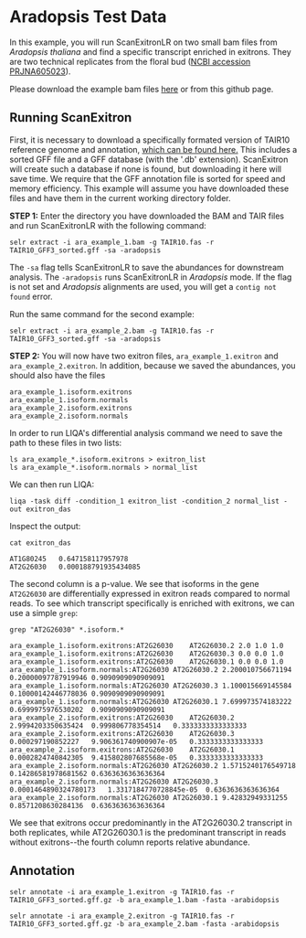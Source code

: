# Aradopsis Test Data

In this example, you will run ScanExitronLR on two small bam files from _Aradopsis thaliana_ and find a specific transcript enriched in exitrons. They are two technical replicates from the floral bud ([NCBI accession PRJNA605023](https://www.ncbi.nlm.nih.gov/bioproject?LinkName=biosample_bioproject&from_uid=14008366)). 

Please download the example bam files [here](https://drive.google.com/drive/folders/1JHY2dqf6O5QgOAJpALhBh2iAquf3EY7O?usp=sharing) or from this github page.

## Running ScanExitron

First, it is necessary to download a specifically formated version of TAIR10 reference genome and annotation, [which can be found here.](https://drive.google.com/drive/folders/1FNZ5HRJOvGeiMxMObXBPgTGC2E0l3yeE?usp=sharing) This includes a sorted GFF file and a GFF database (with the '.db' extension).  ScanExitron will create such a database if none is found, but downloading it here will save time. We require that the GFF annotation file is sorted for speed and memory efficiency. This example will assume you have downloaded these files and have them in the current working directory folder.

**STEP 1:** Enter the directory you have downloaded the BAM and TAIR files and run ScanExitronLR with the following command:

    selr extract -i ara_example_1.bam -g TAIR10.fas -r TAIR10_GFF3_sorted.gff -sa -aradopsis

The `-sa` flag tells ScanExitronLR to save the abundances for downstream analysis.  The `-aradopsis` runs ScanExitronLR in *Aradopsis* mode. If the flag is not set and *Aradopsis* alignments are used, you will get a `contig not found` error.

Run the same command for the second example:

    selr extract -i ara_example_2.bam -g TAIR10.fas -r TAIR10_GFF3_sorted.gff -sa -aradopsis

**STEP 2:** You will now have two exitron files, `ara_example_1.exitron` and  `ara_example_2.exitron`. In addition, because we saved the abundances, you should also have the files

    ara_example_1.isoform.exitrons
    ara_example_1.isoform.normals
    ara_example_2.isoform.exitrons
    ara_example_2.isoform.normals

In order to run LIQA's differential analysis command we need to save the path to these files in two lists:

    ls ara_example_*.isoform.exitrons > exitron_list
    ls ara_example_*.isoform.normals > normal_list

We can then run LIQA:

    liqa -task diff -condition_1 exitron_list -condition_2 normal_list -out exitron_das

Inspect the output: 

    cat exitron_das
    
    AT1G80245	0.647158117957978
    AT2G26030	0.000188791935434085

The second column is a p-value. We see that isoforms in the gene `AT2G26030`  are differentially expressed in exitron reads compared to normal reads. To see which transcript specifically is enriched with exitrons, we can use a simple `grep`: 

    grep "AT2G26030" *.isoform.*
    
    ara_example_1.isoform.exitrons:AT2G26030	AT2G26030.2	2.0	1.0	1.0
    ara_example_1.isoform.exitrons:AT2G26030	AT2G26030.3	0.0	0.0	1.0
    ara_example_1.isoform.exitrons:AT2G26030	AT2G26030.1	0.0	0.0	1.0
    ara_example_1.isoform.normals:AT2G26030	AT2G26030.2	2.200010756671194	0.20000097787919946	0.9090909090909091
    ara_example_1.isoform.normals:AT2G26030	AT2G26030.3	1.100015669145584	0.10000142446778036	0.9090909090909091
    ara_example_1.isoform.normals:AT2G26030	AT2G26030.1	7.699973574183222	0.6999975976530202	0.9090909090909091
    ara_example_2.isoform.exitrons:AT2G26030	AT2G26030.2	2.9994203350635424	0.999806778354514	0.3333333333333333
    ara_example_2.isoform.exitrons:AT2G26030	AT2G26030.3	0.000297190852227	9.906361740900907e-05	0.3333333333333333
    ara_example_2.isoform.exitrons:AT2G26030	AT2G26030.1	0.0002824740842305	9.415802807685568e-05	0.3333333333333333
    ara_example_2.isoform.normals:AT2G26030	AT2G26030.2	1.5715240176549718	0.14286581978681562	0.6363636363636364
    ara_example_2.isoform.normals:AT2G26030	AT2G26030.3	0.0001464890324780173	1.3317184770728845e-05	0.6363636363636364
    ara_example_2.isoform.normals:AT2G26030	AT2G26030.1	9.42832949331255	0.8571208630284136	0.6363636363636364

We see that exitrons occur predominantly in the AT2G26030.2 transcript in both replicates, while AT2G26030.1 is the predominant transcript in reads without exitrons--the fourth column reports relative abundance. 

## Annotation

	selr annotate -i ara_example_1.exitron -g TAIR10.fas -r TAIR10_GFF3_sorted.gff.gz -b ara_example_1.bam -fasta -arabidopsis

	selr annotate -i ara_example_2.exitron -g TAIR10.fas -r TAIR10_GFF3_sorted.gff.gz -b ara_example_2.bam -fasta -arabidopsis


